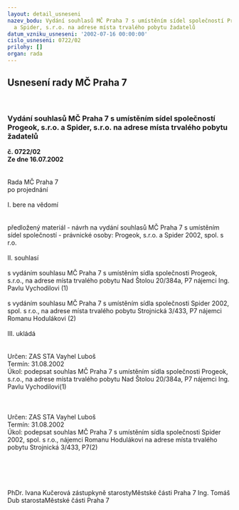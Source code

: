 ```yaml
---
layout: detail_usneseni
nazev_bodu: Vydání souhlasů MČ Praha 7 s umístěním sídel společností Progeok, s.r.o.
  a Spider, s.r.o. na adrese místa trvalého pobytu žadatelů
datum_vzniku_usneseni: '2002-07-16 00:00:00'
cislo_usneseni: 0722/02
prilohy: []
organ: rada
---
```

<div id="ucUsn_pList" class="usn">
	<span><h2>Usnesení rady MČ Praha 7 </h2>
<br></span><div class="standBody">
<span><h3>Vydání souhlasů MČ Praha 7 s umístěním sídel společností Progeok, s.r.o. a Spider, s.r.o. na adrese místa trvalého pobytu žadatelů</h3></span><div class="center">
		<strong>č. 0722/02</strong><br>
	</div>
<div class="center">
		<strong>Ze dne 16.07.2002</strong><br><br>
	</div>
<br>Rada MČ Praha 7<br>po projednání<br><br>I.	bere na vědomí<br><br> <br>předložený materiál - návrh na vydání souhlasů MČ Praha 7 s umístěním sídel společností - právnické osoby: Progeok, s.r.o. a Spider 2002, spol. s r.o. <br><br>II.  souhlasí <br><br>s vydáním souhlasu MČ Praha 7 s umístěním sídla společnosti Progeok, s.r.o., na adrese místa trvalého pobytu Nad Štolou 20/384a, P7 nájemci Ing. Pavlu Vychodilovi					(1)<br><br>s vydáním souhlasu MČ Praha 7 s umístěním sídla společnosti Spider 2002, spol. s r.o., na adrese místa trvalého pobytu Strojnická 3/433, P7 nájemci Romanu Hodulákovi				(2)<br><br>III. ukládá <br><br> <br>Určen:	ZAS STA Vayhel Luboš<br>Termín: 31.08.2002<br>Úkol:	podepsat souhlas MČ Praha 7 s umístěním sídla společnosti Progeok, s.r.o., na adrese místa trvalého pobytu Nad Štolou 20/384a, P7 nájemci Ing. Pavlu Vychodilovi(1)<br> <br><br> <br>Určen:	ZAS STA Vayhel Luboš<br>Termín: 31.08.2002<br>Úkol:	podepsat souhlas MČ Praha 7 s umístěním sídla společnosti Spider 2002, spol. s r.o., nájemci Romanu Hodulákovi na adrese místa trvalého pobytu Strojnická 3/433, P7(2)<br> <br><br> <br> <br>	<br>PhDr. Ivana Kučerová zástupkyně starostyMěstské části Praha 7	Ing. Tomáš Dub starostaMěstské části Praha 7<br>	<br><br>
</div>
</div>